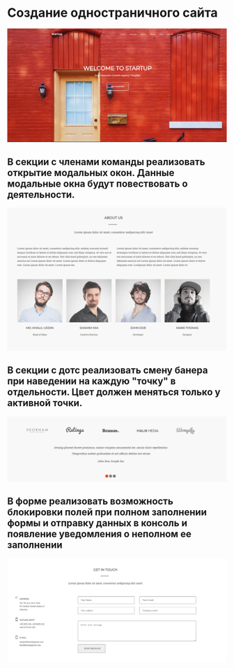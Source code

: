 # Создание одностраничного сайта

![Image1](https://github.com/STALKSA/LandingPage/raw/main/img/описание.png)

## В секции с членами команды реализовать открытие модальных окон. Данные модальные окна будут повествовать о деятельности. 
![Image2](https://github.com/STALKSA/LandingPage/raw/main/img/описание2.png)

## В секции с дотс реализовать смену банера при наведении на каждую "точку" в отдельности. Цвет должен меняться только у активной точки.
![Image3](https://github.com/STALKSA/LandingPage/raw/main/img/описание3.png)

## В форме реализовать возможность блокировки полей при полном заполнении формы и отправку данных в консоль и появление уведомления о неполном ее заполнении
![Image4](https://github.com/STALKSA/LandingPage/raw/main/img/описание4.png)
